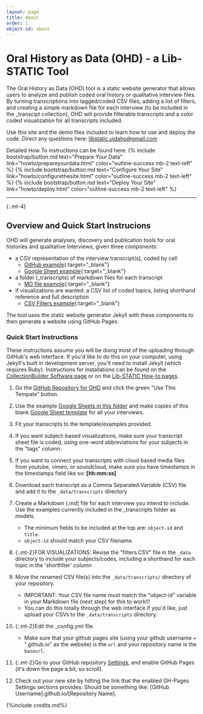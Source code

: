 ```yaml
---
layout: page
title: About
order: 1
object-id: about
---
```

# Oral History as Data (OHD) - a Lib-STATIC Tool

The Oral History as Data (OHD) tool is a static website generator that allows users to analyze and publish coded oral history or qualitative interview files. By turning transcriptions into tagged/coded CSV files, adding a list of filters, and creating a simple markdown file for each interview (to be included in the _transcipt collection), OHD will provide filterable transcripts and a color coded visualization for all transcripts included. 

Use this site and the demo files included to learn how to use and deploy the code. Direct any questions here: 
<libstatic.uidaho@gmail.com>

Detailed How To instructions can be found here: 
{% include bootstrap/button.md text="Prepare Your Data" link="howto/prepareyourdata.html" color="outline-success mb-2 text-left" %} 
{% include bootstrap/button.md text="Configure Your Site" link="howto/configurethesite.html" color="outline-success mb-2 text-left" %}
{% include bootstrap/button.md text="Deploy Your Site" link="howto/deploy.html" color="outline-success mb-2 text-left" %}


---

{:.mt-4}
## Overview and Quick Start Instrucions

OHD will generate analyses, discovery and publication tools for oral histories and qualitative interviews, given three components:

- a CSV representation of the interview transcript(s), coded by cell 
    - [GitHub example](https://github.com/uidaholib/oral-history-as-data/blob/master/_data/transcripts/armantrout.csv){:target="_blank"}
    - [Google Sheet example](https://docs.google.com/spreadsheets/d/1PjPOTsLjGdfFyIn1S4UyzAWkSHjajCxE7kdxP6asQoE/edit?usp=sharing){:target="_blank"} 
- a folder (_transcripts) of markdown files for each transcript 
    - [MD file example](https://github.com/uidaholib/oral-history-as-data/edit/master/_transcripts/armantrout.md){:target="_blank"}
- If visualizations are wanted: a CSV list of coded topics, listing shorthand reference and full description 
    - [CSV Filters example](https://github.com/uidaholib/oral-history-as-data/blob/master/_data/filters.csv){:target="_blank"}

The tool uses the static website generator Jekyll with these components to then generate a website using GitHub Pages. 

### Quick Start Instructions
These instructions assume you will be doing most of the uploading through GitHub's web interface. If you'd like to do this on your computer, using Jekyll's built in development server, you'll need to install Jekyll (which requires Ruby). Instructions for installations can be found on the [CollectionBuilder Software page](https://collectionbuilder.github.io/docs/software.html) or on the [Lib-STATIC How-to pages](https://lib-static.github.io/howto/).

1. Go the [GitHub Repository for OHD](https://github.com/uidaholib/oral-history-as-data) and click the green "Use This Tempate" button.

2. Use the example [Google Sheets in this folder](https://drive.google.com/drive/folders/1Vkn6tWRow5-0z4ENJIf3vHWS-UDIQ5Z2?usp=sharing) and make copies of this blank [Google Sheet template](https://docs.google.com/spreadsheets/d/1uWrPMItiP-XOSkm7gyC8b9bl3tpSQRj9zLzS5y8QnW0/edit#gid=0) for all your interviews.

3. Fit your transcripts to the template/examples provided.

4. If you want subject-based visualizations, make sure your transcript sheet file is coded, using one-word abbreviations for your subjects in the "tags" column.

5. If you want to connect your transcripts with cloud based media files from youtube, vimeo, or soundcloud, make sure you have timestamps in the timestamps field like so: **[hh:mm:ss]**

5. Download each transcript as a Comma Separated Variable (CSV) file and add it to the `_data/transcripts` directory

6. Create a Markdown (.md) file for each interview you intend to include. Use the examples currently included in the _transcripts folder  as models.    
    - The minimum fields to be included at the top are: `object-id`  and `title`. 
    - `object-id` should match your CSV filename.

7. {:.mt-2}FOR VISUALIZATIONS: Revise the "filters.CSV" file in the `_data` directory to include your subjects/codes, including a shorthand for each topic in the 'shortfilter' column

8. Move the renamed CSV file(s) into the `_data/transcripts/` directory of your repository.
    - IMPORTANT: Your CSV file name must match the "object-id" variable in your Markdown file (next step) for this to work!!!
    - You can do this totally through the web interface if you'd like, just upload your CSVs to the `_data/transcripts` directory.

9. {:.mt-2}Edit the _config.yml file. 
    - Make sure that your github pages site (using your github username + ".github.io" as the website) is the `url` and your repository name is the `baseurl`. 

9. {:.mt-2}Go to your GitHub repository [Settings](/settings), and enable GitHub Pages (it's down the page a bit, so scroll).

10. Check out your new site by hitting the link that the enabled GH-Pages Settings sections provides. Should be something like: [GitHub Username].github.io/[Repository Name].

{%include credits.md%} 





